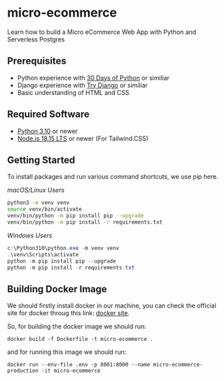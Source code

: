 # micro-ecommerce
Learn how to build a Micro eCommerce Web App with Python and Serverless Postgres


## Prerequisites
- Python experience with [30 Days of Python](https://www.codingforentrepreneurs.com/courses/30-days-python-38/) or similiar
- Django experience with [Try Django](https://www.codingforentrepreneurs.com/courses/try-django-3-2/) or similiar
- Basic understanding of HTML and CSS

## Required Software
- [Python 3.10](https://www.python.org/downloads/) or newer
- [Node.js 18.15 LTS](https://nodejs.org/) or newer (For Tailwind.CSS)


## Getting Started

To install packages and run various command shortcuts, we use pip here.

_macOS/Linux Users_
```bash
python3 -m venv venv
source venv/bin/activate
venv/bin/python -m pip install pip --upgrade
venv/bin/python -m pip install -r requirements.txt
```


_Windows Users_
```powershell
c:\Python310\python.exe -m venv venv
.\venv\Scripts\activate
python -m pip install pip --upgrade
python -m pip install -r requirements.txt
```


## Building Docker Image
We should firstly install docker in our machine, you can check the official site for docker throug this link: [docker site](https://www.docker.com).

So, for building the docker image we should run:
```
docker build -f Dockerfile -t micro-ecommerce .
```
and for running this image we should run:
```
docker run --env-file .env -p 8001:8000 --name micro-ecommerce-production -it micro-ecommerce
```